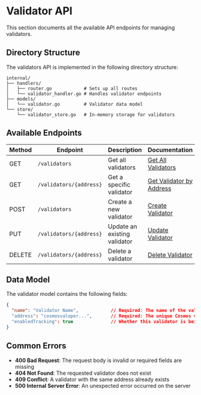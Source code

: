 # Validator API

This section documents all the available API endpoints for managing validators.

## Directory Structure

The validators API is implemented in the following directory structure:

```
internal/
├── handlers/
│   ├── router.go            # Sets up all routes
│   └── validator_handler.go # Handles validator endpoints
├── models/
│   └── validator.go         # Validator data model
└── store/
    └── validator_store.go   # In-memory storage for validators
```

## Available Endpoints

| Method | Endpoint | Description | Documentation |
|--------|----------|-------------|---------------|
| GET | `/validators` | Get all validators | [Get All Validators](get-all-validators.md) |
| GET | `/validators/{address}` | Get a specific validator | [Get Validator by Address](get-validator-by-address.md) |
| POST | `/validators` | Create a new validator | [Create Validator](create-validator.md) |
| PUT | `/validators/{address}` | Update an existing validator | [Update Validator](update-validator.md) |
| DELETE | `/validators/{address}` | Delete a validator | [Delete Validator](delete-validator.md) |

## Data Model

The validator model contains the following fields:

```json
{
  "name": "Validator Name",            // Required: The name of the validator
  "address": "cosmosvaloper...",       // Required: The unique Cosmos validator address
  "enabledTracking": true              // Whether this validator is being tracked
}
```

## Common Errors

- **400 Bad Request**: The request body is invalid or required fields are missing
- **404 Not Found**: The requested validator does not exist
- **409 Conflict**: A validator with the same address already exists
- **500 Internal Server Error**: An unexpected error occurred on the server 